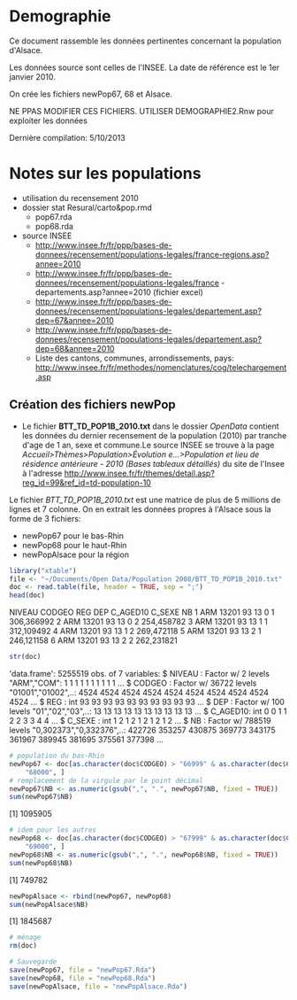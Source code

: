 Demographie
========================================================

Ce document rassemble les données pertinentes concernant la population d'Alsace.

Les données source sont celles de l'INSEE. La date de référence est le 1er janvier 2010. 

On crée les fichiers newPop67, 68 et Alsace.  

NE PPAS MODIFIER CES FICHIERS. UTILISER DEMOGRAPHIE2.Rnw pour exploiter les données

Dernière compilation: 5/10/2013


Notes sur les populations
=========================
- utilisation du recensement 2010
- dossier stat Resural/carto&pop.rmd
  - pop67.rda
  - pop68.rda
- source INSEE
  - http://www.insee.fr/fr/ppp/bases-de-donnees/recensement/populations-legales/france-regions.asp?annee=2010
   - http://www.insee.fr/fr/ppp/bases-de-donnees/recensement/populations-legales/france
-departements.asp?annee=2010 (fichier excel)
  - http://www.insee.fr/fr/ppp/bases-de-donnees/recensement/populations-legales/departement.asp?dep=67&annee=2010
  - http://www.insee.fr/fr/ppp/bases-de-donnees/recensement/populations-legales/departement.asp?dep=68&annee=2010
  - Liste des cantons, communes, arrondissements, pays: http://www.insee.fr/fr/methodes/nomenclatures/cog/telechargement.asp
  
  
Création des fichiers newPop
----------------------------
  - Le fichier **BTT_TD_POP1B_2010.txt** dans le dossier *OpenData* contient les données du dernier recensement de la population (2010) par tranche d'age de 1 an, sexe et commune.Le source INSEE se trouve à la page *Accueil>Thèmes>Population>Évolution e...>Population et lieu de résidence antérieure - 2010 (Bases tableaux détaillés)* du site de l'Insee à l'adresse http://www.insee.fr/fr/themes/detail.asp?reg_id=99&ref_id=td-population-10

Le fichier *BTT_TD_POP1B_2010.txt* est une matrice de plus de 5 millions de lignes et 7 colonne. On en extrait les données propres à l'Alsace sous la forme de 3 fichiers:
- newPop67 pour le bas-Rhin
- newPop68 pour le haut-Rhin
- newPopAlsace pour la région


```r
library("xtable")
file <- "~/Documents/Open Data/Population 2008/BTT_TD_POP1B_2010.txt"
doc <- read.table(file, header = TRUE, sep = ";")
head(doc)
```

  NIVEAU CODGEO REG DEP C_AGED10 C_SEXE         NB
1    ARM  13201  93  13        0      1 306,366992
2    ARM  13201  93  13        0      2 254,458782
3    ARM  13201  93  13        1      1 312,109492
4    ARM  13201  93  13        1      2 269,472118
5    ARM  13201  93  13        2      1 246,121158
6    ARM  13201  93  13        2      2 262,231821

```r
str(doc)
```

'data.frame':	5255519 obs. of  7 variables:
 $ NIVEAU  : Factor w/ 2 levels "ARM","COM": 1 1 1 1 1 1 1 1 1 1 ...
 $ CODGEO  : Factor w/ 36722 levels "01001","01002",..: 4524 4524 4524 4524 4524 4524 4524 4524 4524 4524 ...
 $ REG     : int  93 93 93 93 93 93 93 93 93 93 ...
 $ DEP     : Factor w/ 100 levels "01","02","03",..: 13 13 13 13 13 13 13 13 13 13 ...
 $ C_AGED10: int  0 0 1 1 2 2 3 3 4 4 ...
 $ C_SEXE  : int  1 2 1 2 1 2 1 2 1 2 ...
 $ NB      : Factor w/ 788519 levels "0,302373","0,332376",..: 422726 353257 430875 369773 343175 361967 389945 381695 375561 377398 ...

```r
# population du bas-Rhin
newPop67 <- doc[as.character(doc$CODGEO) > "66999" & as.character(doc$CODGEO) < 
    "68000", ]
# remplacement de la virgule par le point décimal
newPop67$NB <- as.numeric(gsub(",", ".", newPop67$NB, fixed = TRUE))
sum(newPop67$NB)
```

[1] 1095905

```r
# idem pour les autres
newPop68 <- doc[as.character(doc$CODGEO) > "67999" & as.character(doc$CODGEO) < 
    "69000", ]
newPop68$NB <- as.numeric(gsub(",", ".", newPop68$NB, fixed = TRUE))
sum(newPop68$NB)
```

[1] 749782

```r
newPopAlsace <- rbind(newPop67, newPop68)
sum(newPopAlsace$NB)
```

[1] 1845687

```r
# ménage
rm(doc)

# Sauvegarde
save(newPop67, file = "newPop67.Rda")
save(newPop68, file = "newPop68.Rda")
save(newPopAlsace, file = "newPopAlsace.Rda")
```


